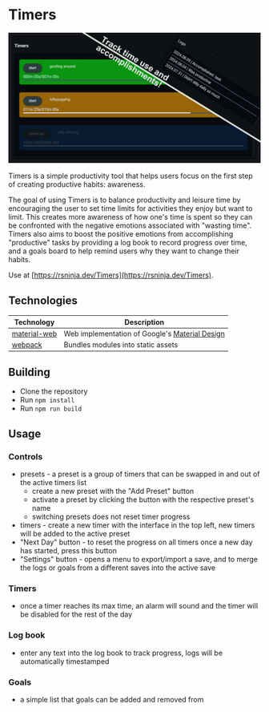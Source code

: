 # Timers

![screenshot](./media/screenshot.JPG)

Timers is a simple productivity tool that helps users focus on the first step of creating productive habits: awareness. 

The goal of using Timers is to balance productivity and leisure time by encouraging the user to set time limits for activities they enjoy but want to limit. This creates more awareness of how one's time is spent so they can be confronted with the negative emotions associated with "wasting time". Timers also aims to boost the positive emotions from accomplishing "productive" tasks by providing a log book to record progress over time, and a goals board to help remind users why they want to change their habits.

Use at [https://rsninja.dev/Timers](https://rsninja.dev/Timers).

## Technologies 

| Technology | Description |
| --- | --- |
| [material-web](https://github.com/material-components/material-web) | Web implementation of Google's [Material Design](https://m3.material.io/) |
| [webpack](https://webpack.js.org/) | Bundles modules into static assets |

## Building

- Clone the repository
- Run `npm install`
- Run `npm run build`

## Usage

### Controls

- presets - a preset is a group of timers that can be swapped in and out of the active timers list
    - create a new preset with the "Add Preset" button
    - activate a preset by clicking the button with the respective preset's name
    - switching presets does not reset timer progress
- timers - create a new timer with the interface in the top left, new timers will be added to the active preset
- "Next Day" button - to reset the progress on all timers once a new day has started, press this button
- "Settings" button - opens a menu to export/import a save, and to merge the logs or goals from a different saves into the active save

### Timers

- once a timer reaches its max time, an alarm will sound and the timer will be disabled for the rest of the day

### Log book

- enter any text into the log book to track progress, logs will be automatically timestamped

### Goals

- a simple list that goals can be added and removed from


